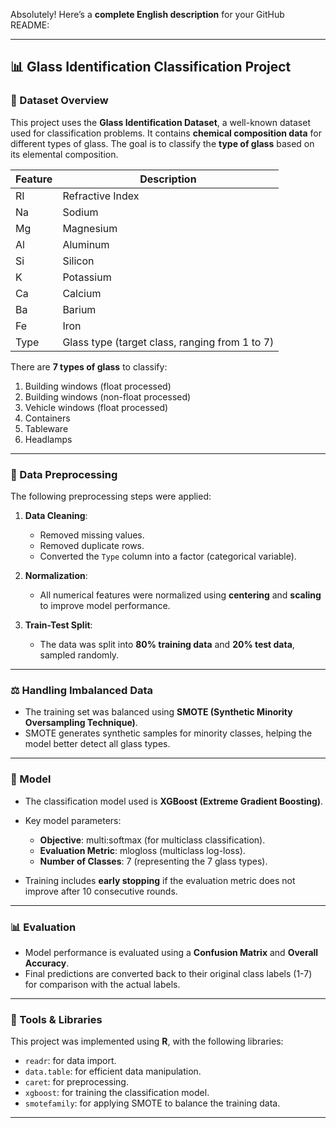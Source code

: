 Absolutely! Here’s a **complete English description** for your GitHub README:

---

## 📊 Glass Identification Classification Project

### 📂 Dataset Overview
This project uses the **Glass Identification Dataset**, a well-known dataset used for classification problems. It contains **chemical composition data** for different types of glass. The goal is to classify the **type of glass** based on its elemental composition.

| Feature | Description |
| --- | --- |
| RI | Refractive Index |
| Na | Sodium |
| Mg | Magnesium |
| Al | Aluminum |
| Si | Silicon |
| K | Potassium |
| Ca | Calcium |
| Ba | Barium |
| Fe | Iron |
| Type | Glass type (target class, ranging from 1 to 7) |

There are **7 types of glass** to classify:
1. Building windows (float processed)
2. Building windows (non-float processed)
3. Vehicle windows (float processed)
4. Containers
5. Tableware
6. Headlamps

---

### 🔄 Data Preprocessing
The following preprocessing steps were applied:

1. **Data Cleaning**:
   - Removed missing values.
   - Removed duplicate rows.
   - Converted the `Type` column into a factor (categorical variable).

2. **Normalization**:
   - All numerical features were normalized using **centering** and **scaling** to improve model performance.

3. **Train-Test Split**:
   - The data was split into **80% training data** and **20% test data**, sampled randomly.

---

### ⚖️ Handling Imbalanced Data
- The training set was balanced using **SMOTE (Synthetic Minority Oversampling Technique)**.
- SMOTE generates synthetic samples for minority classes, helping the model better detect all glass types.

---

### 🤖 Model
- The classification model used is **XGBoost (Extreme Gradient Boosting)**.
- Key model parameters:
    - **Objective**: multi:softmax (for multiclass classification).
    - **Evaluation Metric**: mlogloss (multiclass log-loss).
    - **Number of Classes**: 7 (representing the 7 glass types).

- Training includes **early stopping** if the evaluation metric does not improve after 10 consecutive rounds.

---

### 📊 Evaluation
- Model performance is evaluated using a **Confusion Matrix** and **Overall Accuracy**.
- Final predictions are converted back to their original class labels (1-7) for comparison with the actual labels.

---

### 🚀 Tools & Libraries
This project was implemented using **R**, with the following libraries:

- `readr`: for data import.
- `data.table`: for efficient data manipulation.
- `caret`: for preprocessing.
- `xgboost`: for training the classification model.
- `smotefamily`: for applying SMOTE to balance the training data.

---
